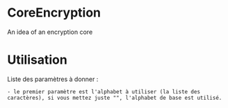 # CoreEncryption
An idea of an encryption core

# Utilisation

Liste des paramètres à donner :

    - le premier paramètre est l'alphabet à utiliser (la liste des caractères), si vous mettez juste "", l'alphabet de base est utilisé.